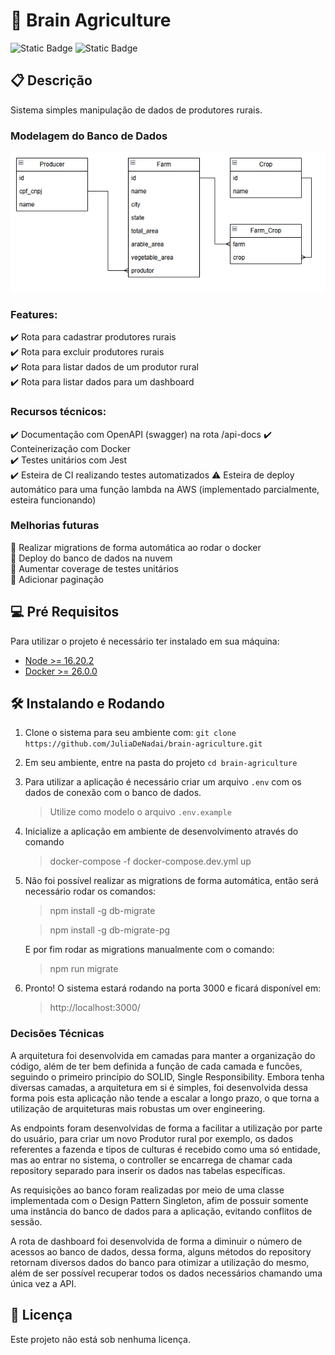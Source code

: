 # 🚀 Brain Agriculture

![Static Badge](https://img.shields.io/badge/coverage-30-yellow?style=for-the-badge)
![Static Badge](https://img.shields.io/badge/Node-16.20.2-yellow?style=for-the-badge)

## 📋 Descrição

Sistema simples manipulação de dados de produtores rurais.

### Modelagem do Banco de Dados

![alt text](database.png)

### Features:  
✔️ Rota para cadastrar produtores rurais    
✔️ Rota para excluir produtores rurais    
✔️ Rota para listar dados de um produtor rural    
✔️ Rota para listar dados para um dashboard

### Recursos técnicos:  
✔️ Documentação com OpenAPI (swagger) na rota /api-docs
✔️ Conteinerização com Docker  
✔️ Testes unitários com Jest  
✔️ Esteira de CI realizando testes automatizados
⚠️ Esteira de deploy automático para uma função lambda na AWS (implementado parcialmente, esteira funcionando)

### Melhorias futuras 
📌 Realizar migrations de forma automática ao rodar o docker  
📌 Deploy do banco de dados na nuvem  
📌 Aumentar coverage de testes unitários  
📌 Adicionar paginação

## 💻 Pré Requisitos

Para utilizar o projeto é necessário ter instalado em sua máquina:

- [Node >= 16.20.2](https://nodejs.org/en/download)
- [Docker >= 26.0.0](https://www.docker.com/products/docker-desktop/)

## 🛠️ Instalando e Rodando

1. Clone o sistema para seu ambiente com: `git clone https://github.com/JuliaDeNadai/brain-agriculture.git`

2. Em seu ambiente, entre na pasta do projeto `cd brain-agriculture`

3. Para utilizar a aplicação é necessário criar um arquivo `.env` com os dados de conexão com o banco de dados.
    > Utilize como modelo o arquivo `.env.example`

5. Inicialize a aplicação em ambiente de desenvolvimento através do comando 
    > docker-compose -f docker-compose.dev.yml up

5. Não foi possível realizar as migrations de forma automática, então será necessário rodar os comandos:
    > npm install -g db-migrate

    > npm install -g db-migrate-pg

    E por fim rodar as migrations manualmente com o comando:

    > npm run migrate

6. Pronto! O sistema estará rodando na porta 3000 e ficará disponível em:
    > http://localhost:3000/

### Decisões Técnicas

A arquitetura foi desenvolvida em camadas para manter a organização do código, além de ter bem definida a função de cada camada e funcões, seguindo o primeiro princípio do SOLID, Single Responsibility. Embora tenha diversas camadas, a arquitetura em si é simples, foi desenvolvida dessa forma pois esta aplicação não tende a escalar a longo prazo, o que torna a utilização de arquiteturas mais robustas um over engineering.

As endpoints foram desenvolvidas de forma a facilitar a utilização por parte do usuário, para criar um novo Produtor rural por exemplo, os dados referentes a fazenda e tipos de culturas é recebido como uma só entidade, mas ao entrar no sistema, o controller se encarrega de chamar cada repository separado para inserir os dados nas tabelas específicas.

As requisições ao banco foram realizadas por meio de uma classe implementada com o Design Pattern Singleton, afim de possuir somente uma instância do banco de dados para a aplicação, evitando conflitos de sessão.

A rota de dashboard foi desenvolvida de forma a diminuir o número de acessos ao banco de dados, dessa forma, alguns métodos do repository retornam diversos dados do banco para otimizar a utilização do mesmo, além de ser possível recuperar todos os dados necessários chamando uma única vez a API.


## 📜 Licença 

Este projeto não está sob nenhuma licença.
